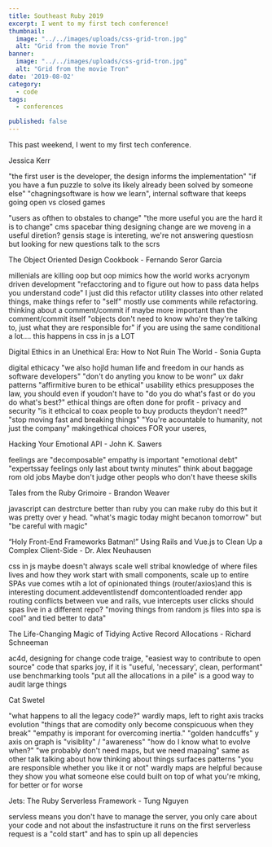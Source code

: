 ```yaml
---
title: Southeast Ruby 2019
excerpt: I went to my first tech conference!
thumbnail: 
  image: "../../images/uploads/css-grid-tron.jpg"
  alt: "Grid from the movie Tron"
banner: 
  image: "../../images/uploads/css-grid-tron.jpg"
  alt: "Grid from the movie Tron"
date: '2019-08-02'
category: 
  - code
tags:
  - conferences

published: false
---
```


This past weekend, I went to my first tech conference. 

Jessica Kerr

"the first user is the developer, the design informs the implementation"
"if you have a fun puzzle to solve its likely already been solved by someone else"
"chagningsoftware is how we learn", internal software that keeps going
open vs closed games

"users as ofthen to obstales to change"
"the more useful you are the hard it is to change"
cms spacebar thing
designing change
are we moveng in a useful diretion?
gensis stage is intereting, we're not answering questiosn but looking for new questions 
talk to the scrs


The Object Oriented Design Cookbook - Fernando Seror Garcia

millenials are killing oop
but oop mimics how the world works
acryonym driven development
"refacctoring and to figure out how to pass data helps you understand code" I just did this
refactor utility classes into other related things, make things refer to "self" mostly
use comments while refactoring. thinking about a comment/commit if maybe more important than the comment/commit itself
"objects don't need to know who're they're talking to, just what they are responsible for"
if you are using the same conditional a lot.... this happens in css in js a LOT


Digital Ethics in an Unethical Era: How to Not Ruin The World - Sonia Gupta

digital ethicacy
"we also hojld human life and freedom in our hands as software developers"
"don't do anyting you know to be wonr" ux dakr patterns
"affirmitive buren to be ethical" usability
ethics presupposes the law, you should even if youdon't have to
"do you do what's fast or do you do what's best?"
ethical things are often done for profit - privacy and security
"is it ethcical to coax people to buy products theydon't need?"
"stop moving fast and breaking things"
"You're acountable to humanity, not just the company"
makingethical choices FOR your useres, 


Hacking Your Emotional API - John K. Sawers

feelings are "decomposable"
empathy is important
"emotional debt"
"expertssay feelings only last about twnty minutes"
think about baggage rom old jobs
Maybe don't judge other peopls who don't have theese skills


Tales from the Ruby Grimoire - Brandon Weaver

javascript can destrcture better than ruby
you can make ruby do this but it was pretty over y head.
"what's magic today might becanon tomorrow" but "be careful with magic"


“Holy Front-End Frameworks Batman!” Using Rails and Vue.js to Clean Up a Complex Client-Side - Dr. Alex Neuhausen

css in js maybe doesn't always scale well
stribal knowledge of where files lives and how they work
start with small components, scale up to entire SPAs
vue comes wtih a lot of opinionated things (router/axios)and this is interesting
document.addeventlistendf domcontentloaded render app
routing conflicts between vue and rails, vue intercepts user clicks
should spas live in a different repo?
"moving things from random js files into spa is cool" and tied better to data"


The Life-Changing Magic of Tidying Active Record Allocations - Richard Schneeman

ac4d, designing for change
code traige, "easiest way to contribute to open source"
code that sparks joy, if it is "useful, 'necessary', clean, performant"
use benchmarking tools 
"put all the allocations in a pile" is a good way to audit large things


Cat Swetel

"what happens to all the legacy code?"
wardly maps, left to right axis tracks evolution
"things that are comodity only become conspicuous when they break"
"empathy is imporant for overcoming inertia."
"golden handcuffs" 
y axis on graph is "visiblity" / "awareness"
"how do I know what to evolve when?"
"we probably don't need maps, but we need mapaing" same as other talk talking about how thinking about things surfaces patterns
"you are responsible whether you like it or not"
wardly maps are helpful because they show you what someone else could built on top of what you're mking, for better or for worse


Jets: The Ruby Serverless Framework - Tung Nguyen

servless means you don't have to manage the server, you only care about your code and not about the insfastructure it runs on
the first serverless request is a "cold start" and has to spin up all depencies
